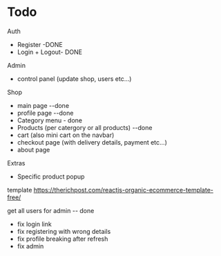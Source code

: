 # Todo

Auth

- Register -DONE
- Login + Logout- DONE

Admin

- control panel (update shop, users etc...)

Shop

- main page --done
- profile page --done
- Category menu - done
- Products (per catergory or all products) --done
- cart (also mini cart on the navbar)
- checkout page (with delivery details, payment etc...)
- about page

Extras

- Specific product popup

template
https://therichpost.com/reactjs-organic-ecommerce-template-free/

get all users for admin -- done

- fix login link
- fix registering with wrong details
- fix profile breaking after refresh
- fix admin